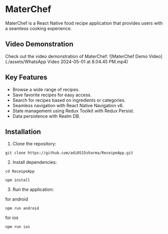 # MaterChef

MaterChef is a React Native food recipe application that provides users with a seamless cooking experience. 


## Video Demonstration

Check out the video demonstration of MaterChef:
![MaterChef Demo Video](./assets/WhatsApp Video 2024-05-01 at 8.04.45 PM.mp4)


## Key Features

- Browse a wide range of recipes.
- Save favorite recipes for easy access.
- Search for recipes based on ingredients or categories.
- Seamless navigation with React Native Navigation v6.
- State management using Redux Toolkit with Redux Persist.
- Data persistence with Realm DB.

## Installation

1. Clone the repository:
```
git clone https://github.com/adi0515sharma/ReceipeApp.git
```

2. Install dependencies:
```
cd ReceipeApp
```
```
npm install
```

3. Run the application:

for android
```
npm run android
```

for ios
```
npm run ios
```


